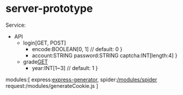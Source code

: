 # server-prototype
Service:
 * API
   * login[GET, POST]
     * [GET]:{
         encode:BOOLEAN[0, 1] // default: 0
       }
     * [POST]:{
         account:STRING
         password:STRING
         captcha:INT[length:4]
       }
   * grade[GET]
     * [GET]:{
         year:INT[1~3] // default: 1
       }

modules:[
  express:[express-generator](https://expressjs.com/zh-tw/starter/generator.html),
  spider:[/modules/spider](https://github.com/night-kesshou/modules)
  request:/modules/generateCookie.js
]
